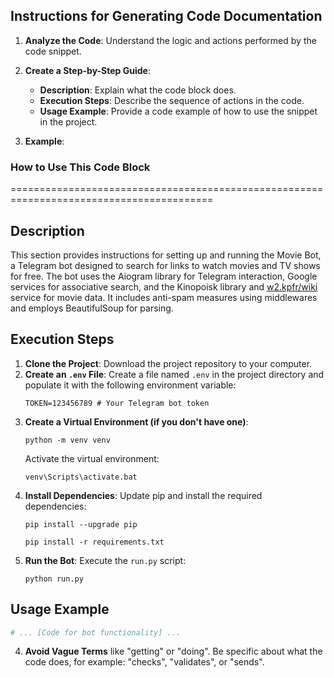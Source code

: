 ## Instructions for Generating Code Documentation

1. **Analyze the Code**: Understand the logic and actions performed by the code snippet.

2. **Create a Step-by-Step Guide**:
    - **Description**: Explain what the code block does.
    - **Execution Steps**: Describe the sequence of actions in the code.
    - **Usage Example**: Provide a code example of how to use the snippet in the project.

3. **Example**:

### How to Use This Code Block
=========================================================================================

**Description**
-------------------------
This section provides instructions for setting up and running the Movie Bot, a Telegram bot designed to search for links to watch movies and TV shows for free. The bot uses the Aiogram library for Telegram interaction, Google services for associative search, and the Kinopoisk library and [w2.kpfr/wiki](https://w2.kpfr.wiki/) service for movie data. It includes anti-spam measures using middlewares and employs BeautifulSoup for parsing.

**Execution Steps**
-------------------------
1. **Clone the Project**: Download the project repository to your computer.
2. **Create an `.env` File**: Create a file named `.env` in the project directory and populate it with the following environment variable:
    ```
    TOKEN=123456789 # Your Telegram bot token
    ```
3. **Create a Virtual Environment (if you don't have one)**:
    ```shell
    python -m venv venv
    ```
    Activate the virtual environment:
    ```shell
    venv\Scripts\activate.bat
    ```
4. **Install Dependencies**: Update pip and install the required dependencies:
    ```shell
    pip install --upgrade pip
    ```
    ```shell
    pip install -r requirements.txt
    ```
5. **Run the Bot**: Execute the `run.py` script:
    ```shell
    python run.py
    ```

**Usage Example**
-------------------------
```python
# ... [Code for bot functionality] ...
```

4. **Avoid Vague Terms** like "getting" or "doing". Be specific about what the code does, for example: "checks", "validates", or "sends".